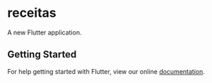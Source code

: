# receitas

A new Flutter application.

## Getting Started

For help getting started with Flutter, view our online
[documentation](https://flutter.io/).
